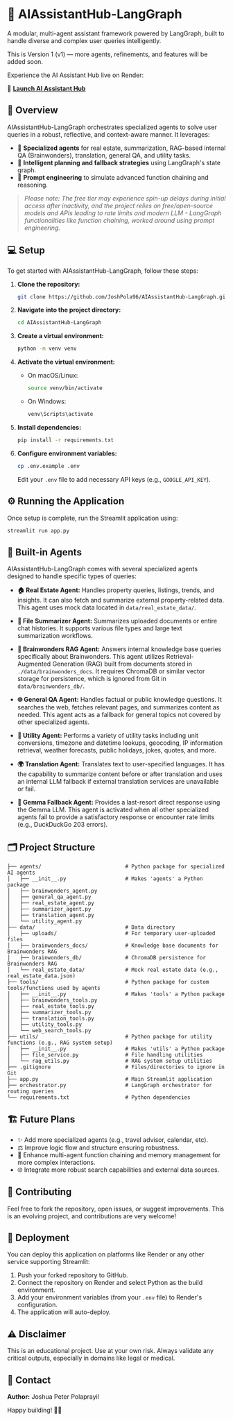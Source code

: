 # 🧠 AIAssistantHub-LangGraph

A modular, multi-agent assistant framework powered by LangGraph, built to handle diverse and complex user queries intelligently.

This is Version 1 (v1) — more agents, refinements, and features will be added soon.

Experience the AI Assistant Hub live on Render:

🔗 **[Launch AI Assistant Hub](https://aiassistanthub-langgraph.onrender.com)**

## 🚀 Overview

AIAssistantHub-LangGraph orchestrates specialized agents to solve user queries in a robust, reflective, and context-aware manner. It leverages:

  * 🤖 **Specialized agents** for real estate, summarization, RAG-based internal QA (Brainwonders), translation, general QA, and utility tasks.
  * 🔁 **Intelligent planning and fallback strategies** using LangGraph's state graph.
  * 🧠 **Prompt engineering** to simulate advanced function chaining and reasoning.

> *Please note: The free tier may experience spin-up delays during initial access after inactivity, and the project relies on free/open-source models and APIs leading to rate limits and modern LLM - LangGraph functionalities like function chaining, worked around using prompt engineering.*

## 💻 Setup

To get started with AIAssistantHub-LangGraph, follow these steps:

1.  **Clone the repository:**

    ```bash
    git clone https://github.com/JoshPola96/AIAssistantHub-LangGraph.git
    ```

2.  **Navigate into the project directory:**

    ```bash
    cd AIAssistantHub-LangGraph
    ```

3.  **Create a virtual environment:**

    ```bash
    python -m venv venv
    ```

4.  **Activate the virtual environment:**

      * On macOS/Linux:
        ```bash
        source venv/bin/activate
        ```
      * On Windows:
        ```bash
        venv\Scripts\activate
        ```

5.  **Install dependencies:**

    ```bash
    pip install -r requirements.txt
    ```

6.  **Configure environment variables:**

    ```bash
    cp .env.example .env
    ```

    Edit your `.env` file to add necessary API keys (e.g., `GOOGLE_API_KEY`).

## ⚙️ Running the Application

Once setup is complete, run the Streamlit application using:

```bash
streamlit run app.py
```

## 🧩 Built-in Agents

AIAssistantHub-LangGraph comes with several specialized agents designed to handle specific types of queries:

  * **🏠 Real Estate Agent:** Handles property queries, listings, trends, and insights. It can also fetch and summarize external property-related data. This agent uses mock data located in `data/real_estate_data/`.

  * **📄 File Summarizer Agent:** Summarizes uploaded documents or entire chat histories. It supports various file types and large text summarization workflows.

  * **🧬 Brainwonders RAG Agent:** Answers internal knowledge base queries specifically about Brainwonders. This agent utilizes Retrieval-Augmented Generation (RAG) built from documents stored in `./data/brainwonders_docs`. It requires ChromaDB or similar vector storage for persistence, which is ignored from Git in `data/brainwonders_db/`.

  * **🌐 General QA Agent:** Handles factual or public knowledge questions. It searches the web, fetches relevant pages, and summarizes content as needed. This agent acts as a fallback for general topics not covered by other specialized agents.

  * **🔧 Utility Agent:** Performs a variety of utility tasks including unit conversions, timezone and datetime lookups, geocoding, IP information retrieval, weather forecasts, public holidays, jokes, quotes, and more.

  * **🌍 Translation Agent:** Translates text to user-specified languages. It has the capability to summarize content before or after translation and uses an internal LLM fallback if external translation services are unavailable or fail.

  * **💬 Gemma Fallback Agent:** Provides a last-resort direct response using the Gemma LLM. This agent is activated when all other specialized agents fail to provide a satisfactory response or encounter rate limits (e.g., DuckDuckGo 203 errors).

## 🗂 Project Structure

```
├── agents/                           # Python package for specialized AI agents
│   ├── __init__.py                   # Makes 'agents' a Python package
│   ├── brainwonders_agent.py
│   ├── general_qa_agent.py
│   ├── real_estate_agent.py
│   ├── summarizer_agent.py
│   ├── translation_agent.py
│   └── utility_agent.py
├── data/                             # Data directory
│   ├── uploads/                      # For temporary user-uploaded files
│   ├── brainwonders_docs/            # Knowledge base documents for Brainwonders RAG
│   ├── brainwonders_db/              # ChromaDB persistence for Brainwonders RAG
│   └── real_estate_data/             # Mock real estate data (e.g., real_estate_data.json)
├── tools/                            # Python package for custom tools/functions used by agents
│   ├── __init__.py                   # Makes 'tools' a Python package
│   ├── brainwonders_tools.py
│   ├── real_estate_tools.py
│   ├── summarizer_tools.py
│   ├── translation_tools.py
│   ├── utility_tools.py
│   └── web_search_tools.py
├── utils/                            # Python package for utility functions (e.g., RAG system setup)
│   ├── __init__.py                   # Makes 'utils' a Python package
│   ├── file_service.py               # File handling utilities
│   └── rag_utils.py                  # RAG system setup utilities
├── .gitignore                        # Files/directories to ignore in Git
├── app.py                            # Main Streamlit application
├── orchestrator.py                   # LangGraph orchestrator for routing queries
└── requirements.txt                  # Python dependencies
```

## 🏗 Future Plans

  * ✨ Add more specialized agents (e.g., travel advisor, calendar, etc).
  * ⚖️ Improve logic flow and structure ensuring robustness.
  * 🔗 Enhance multi-agent function chaining and memory management for more complex interactions.
  * 🌐 Integrate more robust search capabilities and external data sources.

## 🌟 Contributing

Feel free to fork the repository, open issues, or suggest improvements. This is an evolving project, and contributions are very welcome\!

## 🏁 Deployment

You can deploy this application on platforms like Render or any other service supporting Streamlit:

1.  Push your forked repository to GitHub.
2.  Connect the repository on Render and select Python as the build environment.
3.  Add your environment variables (from your `.env` file) to Render's configuration.
4.  The application will auto-deploy.

## ⚠️ Disclaimer

This is an educational project. Use at your own risk. Always validate any critical outputs, especially in domains like legal or medical.

## 💬 Contact

**Author:** Joshua Peter Polaprayil

Happy building\! 🚀✨